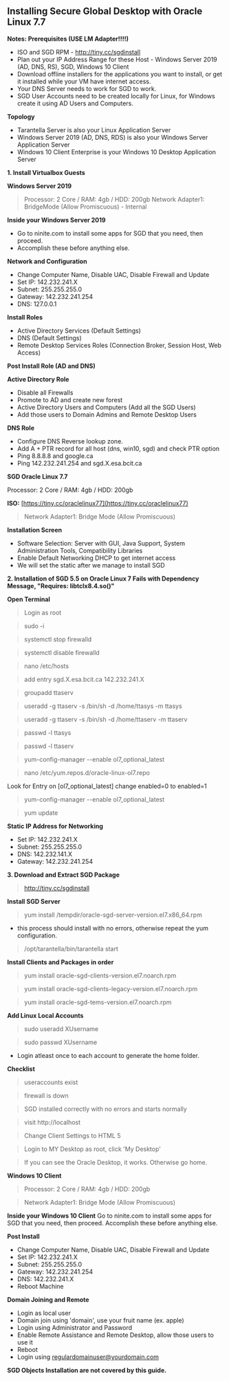 ## Installing Secure Global Desktop with Oracle Linux 7.7

**Notes: Prerequisites (USE LM Adapter!!!!)**
- ISO and SGD RPM - http://tiny.cc/sgdinstall
- Plan out your IP Address Range for these Host - Windows Server 2019 (AD, DNS, RS), SGD, Windows 10 Client
- Download offline installers for the applications you want to install, or get it installed while your VM have internet access.
- Your DNS Server needs to work for SGD to work.
- SGD User Accounts need to be created locally for Linux, for Windows create it using AD Users and Computers.

**Topology**
- Tarantella Server is also your Linux Application Server
- Windows Server 2019 (AD, DNS, RDS) is also your Windows Server Application Server
- Windows 10 Client Enterprise is your Windows 10 Desktop Application Server

**1. Install Virtualbox Guests**

**Windows Server 2019**

>Processor: 2 Core / RAM: 4gb / HDD: 200gb
>Network Adapter1: BridgeMode (Allow Promiscuous) - Internal

**Inside your Windows Server 2019**
- Go to ninite.com to install some apps for SGD that you need, then proceed.
- Accomplish these before anything else.

**Network and Configuration**
 - Change Computer Name, Disable UAC, Disable Firewall and Update 
 - Set IP: 142.232.241.X
 - Subnet: 255.255.255.0
 - Gateway: 142.232.241.254
 - DNS: 127.0.0.1
 
 **Install Roles**
 - Active Directory Services (Default Settings)
 - DNS  (Default Settings)
 - Remote Desktop Services Roles (Connection Broker, Session Host, Web Access)
 
 **Post Install Role (AD and DNS)**
 
 **Active Directory Role**
 - Disable all Firewalls
 - Promote to AD and create new forest
 - Active Directory Users and Computers (Add all the SGD Users)
 - Add those users to Domain Admins and Remote Desktop Users
 
**DNS Role**
 - Configure DNS Reverse lookup zone.
 - Add A + PTR record for all host (dns, win10, sgd) and check PTR option
 - Ping 8.8.8.8 and google.ca
 - Ping 142.232.241.254 and sgd.X.esa.bcit.ca

**SGD Oracle Linux 7.7** 

Processor: 2 Core / RAM: 4gb / HDD: 200gb

**ISO:** [https://tiny.cc/oraclelinux77](https://tiny.cc/oraclelinux77)

>Network Adapter1: Bridge Mode (Allow Promiscuous)

**Installation Screen**
- Software Selection: Server with GUI, Java Support, System Administration Tools, Compatibility Libraries
- Enable Default Networking DHCP to get internet access
- We will set the static after we manage to install SGD

**2. Installation of SGD 5.5 on Oracle Linux 7 Fails with Dependency Message, "Requires: libtclx8.4.so()"**

**Open Terminal**
> Login as root

> sudo -i 

> systemctl stop firewalld

> systemctl disable firewalld

> nano /etc/hosts

> add entry sgd.X.esa.bcit.ca 142.232.241.X

> groupadd ttaserv

> useradd -g ttaserv -s /bin/sh -d /home/ttasys -m ttasys

> useradd -g ttaserv -s /bin/sh -d /home/ttaserv -m ttaserv

> passwd -l ttasys

> passwd -l ttaserv

> yum-config-manager --enable ol7_optional_latest

> nano /etc/yum.repos.d/oracle-linux-ol7.repo

Look for Entry on [ol7_optional_latest]
change enabled=0 to enabled=1

> yum-config-manager --enable ol7_optional_latest

> yum update

**Static IP Address for Networking**

 - Set IP: 142.232.241.X
 - Subnet: 255.255.255.0
 - DNS: 142.232.141.X
 - Gateway: 142.232.241.254
 
**3. Download and Extract SGD Package**
> http://tiny.cc/sgdinstall

**Install SGD Server**
> yum install /tempdir/oracle-sgd-server-version.el7.x86_64.rpm
- this process should install with no errors, otherwise repeat the yum configuration.

> /opt/tarantella/bin/tarantella start

**Install Clients and Packages in order**
> yum install oracle-sgd-clients-version.el7.noarch.rpm

> yum install oracle-sgd-clients-legacy-version.el7.noarch.rpm

> yum install oracle-sgd-tems-version.el7.noarch.rpm

**Add Linux Local Accounts**
> sudo useradd XUsername

> sudo passwd XUsername

- Login atleast once to each account to generate the home folder.

**Checklist**
> useraccounts exist

> firewall is down

> SGD installed correctly with no errors and starts normally

> visit http://localhost

> Change Client Settings to HTML 5

> Login to MY Desktop as root, click 'My Desktop'

> If you can see the Oracle Desktop, it works. Otherwise go home.


**Windows 10 Client**
>Processor: 2 Core / RAM: 4gb / HDD: 200gb

>Network Adapter1: Bridge Mode (Allow Promiscuous)
	
**Inside your Windows 10 Client**
Go to ninite.com to install some apps for SGD that you need, then proceed.
Accomplish these before anything else.

**Post Install**
 - Change Computer Name, Disable UAC, Disable Firewall and Update 
 - Set IP: 142.232.241.X
 - Subnet: 255.255.255.0
 - Gateway: 142.232.241.254
 - DNS: 142.232.241.X
 - Reboot Machine
 
**Domain Joining and Remote**
 - Login as local user
 - Domain join using 'domain', use your fruit name (ex. apple)
 - Login using Administrator and Password
 - Enable Remote Assistance and Remote Desktop, allow those users to use it
 - Reboot
 - Login using regulardomainuser@yourdomain.com
 
**SGD Objects Installation are not covered by this guide.**
